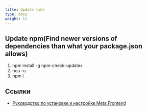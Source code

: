 ```yaml
---
title: Update libs
type: docs
weight: 11
---
```


## Update npm(Find newer versions of dependencies than what your package.json allows)
1. npm install -g npm-check-updates
2. ncu -u
3. npm i


## Ссылки
- [Руководство по установке и настройке Meta Frontend](../README.md)
